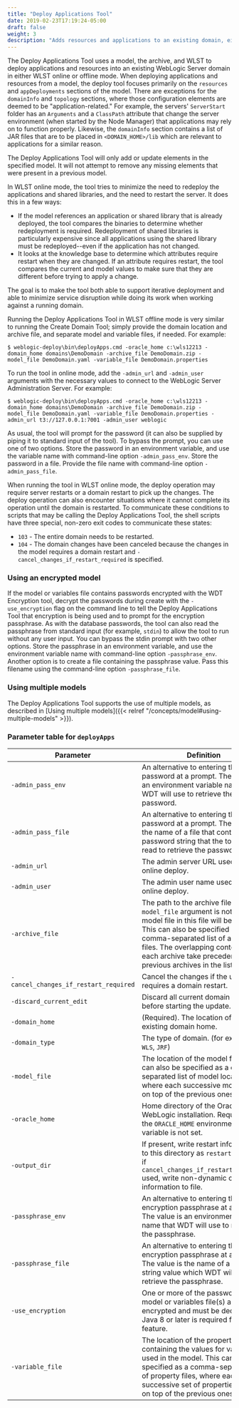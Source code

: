 ```yaml
---
title: "Deploy Applications Tool"
date: 2019-02-23T17:19:24-05:00
draft: false
weight: 3
description: "Adds resources and applications to an existing domain, either in offline or online mode."
---
```



The Deploy Applications Tool uses a model, the archive, and WLST to deploy applications and resources into an existing WebLogic Server domain in either WLST online or offline mode.  When deploying applications and resources from a model, the deploy tool focuses primarily on the `resources` and `appDeployments` sections of the model.  There are exceptions for the `domainInfo` and `topology` sections, where those configuration elements are deemed to be "application-related."  For example, the servers' `ServerStart` folder has an `Arguments` and a `ClassPath` attribute that change the server environment (when started by the Node Manager) that applications may rely on to function properly.  Likewise, the `domainInfo` section contains a list of JAR files that are to be placed in `<DOMAIN_HOME>/lib` which are relevant to applications for a similar reason.

The Deploy Applications Tool will only add or update elements in the specified model. It will not attempt to remove any missing elements that were present in a previous model.

In WLST online mode, the tool tries to minimize the need to redeploy the applications and shared libraries, and the need to restart the server.  It does this in a few ways:

- If the model references an application or shared library that is already deployed, the tool compares the binaries to determine whether redeployment is required.  Redeployment of shared libraries is particularly expensive since all applications using the shared library must be redeployed--even if the application has not changed.
- It looks at the knowledge base to determine which attributes require restart when they are changed.  If an attribute requires restart, the tool compares the current and model values to make sure that they are different before trying to apply a change.

The goal is to make the tool both able to support iterative deployment and able to minimize service disruption while doing its work when working against a running domain.

Running the Deploy Applications Tool in WLST offline mode is very similar to running the Create Domain Tool; simply provide the domain location and archive file, and separate model and variable files, if needed.  For example:

    $ weblogic-deploy\bin\deployApps.cmd -oracle_home c:\wls12213 -domain_home domains\DemoDomain -archive_file DemoDomain.zip -model_file DemoDomain.yaml -variable_file DemoDomain.properties

To run the tool in online mode, add the `-admin_url` and `-admin_user` arguments with the necessary values to connect to the WebLogic Server Administration Server. For example:

    $ weblogic-deploy\bin\deployApps.cmd -oracle_home c:\wls12213 -domain_home domains\DemoDomain -archive_file DemoDomain.zip -model_file DemoDomain.yaml -variable_file DemoDomain.properties -admin_url t3://127.0.0.1:7001 -admin_user weblogic

As usual, the tool will prompt for the password (it can also be supplied by piping it to standard input of the tool). To bypass the prompt, you can use one of two options. Store the password in an environment variable, and use the variable name with command-line option `-admin_pass_env`. Store the password in a file. Provide the file name with command-line option `-admin_pass_file`.

When running the tool in WLST online mode, the deploy operation may require server restarts or a domain restart to pick up the changes.  The deploy operation can also encounter situations where it cannot complete its operation until the domain is restarted.  To communicate these conditions to scripts that may be calling the Deploy Applications Tool, the shell scripts have three special, non-zero exit codes to communicate these states:

- `103` - The entire domain needs to be restarted.
- `104` - The domain changes have been canceled because the changes in the model requires a domain restart and `-cancel_changes_if_restart_required` is specified.

### Using an encrypted model

If the model or variables file contains passwords encrypted with the WDT Encryption tool, decrypt the passwords during create with the `-use_encryption` flag on the command line to tell the Deploy Applications Tool that encryption is being used and to prompt for the encryption passphrase.  As with the database passwords, the tool can also read the passphrase from standard input (for example, `stdin`) to allow the tool to run without any user input. You can bypass the stdin prompt with two other options. Store the passphrase in an environment variable, and use the environment variable name with command-line option `-passphrase_env`. Another option is to create a file containing the passphrase value. Pass this filename using the command-line option `-passphrase_file`.


### Using multiple models

The Deploy Applications Tool supports the use of multiple models, as described in [Using multiple models]({{< relref "/concepts/model#using-multiple-models" >}}).

### Parameter table for `deployApps`
| Parameter | Definition | Default |
| ---- | ---- | ---- |
| `-admin_pass_env` | An alternative to entering the admin password at a prompt. The value is an environment variable name that WDT will use to retrieve the password. |    |
| `-admin_pass_file` |  An alternative to entering the admin password at a prompt. The value is a the name of a file that contains a password string that the tool will read to retrieve the password. |    |
| `-admin_url` | The admin server URL used for online deploy. |    |
| `-admin_user` | The admin user name used for online deploy. |    |
| `-archive_file` | The path to the archive file. If the `-model_file` argument is not used, the model file in this file will be used. This can also be specified as a comma-separated list of archive files.  The overlapping contents in each archive take precedence over previous archives in the list. |    |
| `-cancel_changes_if_restart_required` | Cancel the changes if the update requires a domain restart. |    |
| `-discard_current_edit` | Discard all current domain edits before starting the update. |    |
| `-domain_home` | (Required). The location of the existing domain home. |    |
| `-domain_type` | The type of domain.  (for example, `WLS`, `JRF`) | `WLS` |
| `-model_file` | The location of the model file. This can also be specified as a comma-separated list of model locations, where each successive model layers on top of the previous ones. |    |
| `-oracle_home` | Home directory of the Oracle WebLogic installation. Required if the `ORACLE_HOME` environment variable is not set.|    |
| `-output_dir` | If present, write restart information to this directory as `restart.file`, or, if `cancel_changes_if_restart_required` used, write non-dynamic changes information to file. |    |
| `-passphrase_env` | An alternative to entering the encryption passphrase at a prompt. The value is an environment variable name that WDT will use to retrieve the passphrase. |    |
| `-passphrase_file` | An alternative to entering the encryption passphrase at a prompt. The value is the name of a file with a string value which WDT will read to retrieve the passphrase. |    |
| `-use_encryption` | One or more of the passwords in the model or variables file(s) are encrypted and must be decrypted. Java 8 or later is required for this feature. |    |
| `-variable_file` | The location of the property file containing the values for variables used in the model. This can also be specified as a comma-separated list of property files, where each successive set of properties layers on top of the previous ones. |    |
